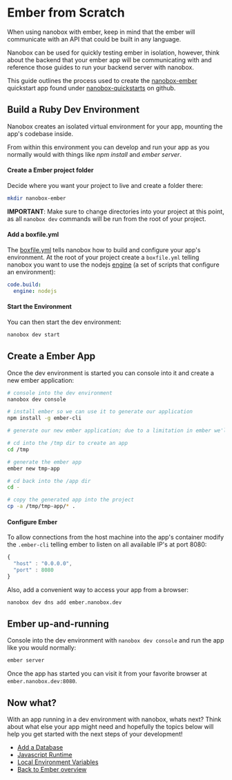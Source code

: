 # Ember from Scratch
When using nanobox with ember, keep in mind that the ember will communicate with an API that could be built in any language.

Nanobox can be used for quickly testing ember in isolation, however, think about the backend that your ember app will be communicating with and reference those guides to run your backend server with nanobox.

This guide outlines the process used to create the <a href="https://github.com/nanobox-quickstarts/nanobox-ember" target="\_blank">nanobox-ember</a> quickstart app found under <a href="https://github.com/nanobox-quickstarts" target="\_blank">nanobox-quickstarts</a> on github.

## Build a Ruby Dev Environment
Nanobox creates an isolated virtual environment for your app, mounting the app's codebase inside.

From within this environment you can develop and run your app as you normally would with things like *npm install* and *ember server*.

#### Create a Ember project folder
Decide where you want your project to live and create a folder there:

```bash
mkdir nanobox-ember
```

**IMPORTANT**: Make sure to change directories into your project at this point, as all `nanobox dev` commands will be run from the root of your project.

#### Add a boxfile.yml
The <a href="https://docs.nanobox.io/boxfile/" target="\_blank">boxfile.yml</a> tells nanobox how to build and configure your app's environment. At the root of your project create a `boxfile.yml` telling nanobox you want to use the nodejs <a href="https://docs.nanobox.io/engines/" target="\_blank">engine</a> (a set of scripts that configure an environment):

```yaml
code.build:
  engine: nodejs
```

#### Start the Environment
You can then start the dev environment:

```bash
nanobox dev start
```

## Create a Ember App
Once the dev environment is started you can console into it and create a new ember application:

```bash
# console into the dev environment
nanobox dev console

# install ember so we can use it to generate our application
npm install -g ember-cli

# generate our new ember application; due to a limitation in ember we'll have to generate our app in another folder and move it where we want it

# cd into the /tmp dir to create an app
cd /tmp

# generate the ember app
ember new tmp-app

# cd back into the /app dir
cd -

# copy the generated app into the project
cp -a /tmp/tmp-app/* .
```

#### Configure Ember
To allow connections from the host machine into the app's container modify the `.ember-cli` telling ember to listen on all available IP's at port 8080:

```javascript
{
  "host" : "0.0.0.0",
  "port" : 8080
}
```

Also, add a convenient way to access your app from a browser:

```bash
nanobox dev dns add ember.nanobox.dev
```

## Ember up-and-running
Console into the dev environment with `nanobox dev console` and run the app like you would normally:

```bash
ember server
```

Once the app has started you can visit it from your favorite browser at `ember.nanobox.dev:8080`.

## Now what?
With an app running in a dev environment with nanobox, whats next? Think about what else your app might need and hopefully the topics below will help you get started with the next steps of your development!

* [Add a Database](/javascript/ember/add-a-database)
* [Javascript Runtime](/javascript/ember/javascript-runtime)
* [Local Environment Variables](/javascript/ember/local-evars)
* [Back to Ember overview](/javascript/ember)
